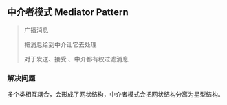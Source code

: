 ## 中介者模式 Mediator Pattern

>  广播消息 
>
>   把消息给到中介让它去处理
>
>   对于发送、接受 、中介都有权过滤消息

### 解决问题

多个类相互耦合，会形成了网状结构，中介者模式会把网状结构分离为星型结构。